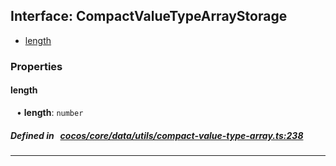 ## Interface: CompactValueTypeArrayStorage

- [length](#length)

### Properties

#### length

<div style="margin-left: 10px;">


• **length**: ``number``

</div>

##### Defined in &nbsp;   [cocos/core/data/utils/compact-value-type-array.ts:238](https://github.com/cocos-creator/engine/blob/c7bf6b8a9/cocos/core/data/utils/compact-value-type-array.ts#L238)&nbsp;
___
